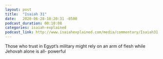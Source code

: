 ```yaml
---
layout: post
title:  "Isaiah 31"
date:   2020-06-28-10:20:31 -0500
podcast_duration: 00:10:08
categories: isaiah-explained
podcast_link: http://www.isaiahexplained.com/media/commentary/Isaiah31.mp3
---
```

Those who trust in Egypt’s military might rely on an arm of flesh while Jehovah alone is all- powerful
